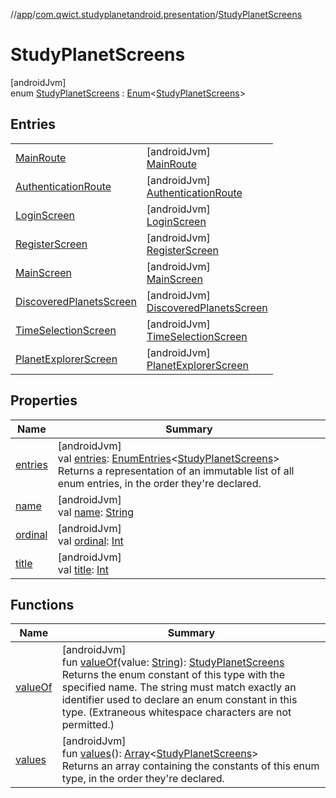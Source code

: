 //[app](../../../index.md)/[com.qwict.studyplanetandroid.presentation](../index.md)/[StudyPlanetScreens](index.md)

# StudyPlanetScreens

[androidJvm]\
enum [StudyPlanetScreens](index.md) : [Enum](https://kotlinlang.org/api/latest/jvm/stdlib/kotlin/-enum/index.html)&lt;[StudyPlanetScreens](index.md)&gt;

## Entries

| | |
|---|---|
| [MainRoute](-main-route/index.md) | [androidJvm]<br>[MainRoute](-main-route/index.md) |
| [AuthenticationRoute](-authentication-route/index.md) | [androidJvm]<br>[AuthenticationRoute](-authentication-route/index.md) |
| [LoginScreen](-login-screen/index.md) | [androidJvm]<br>[LoginScreen](-login-screen/index.md) |
| [RegisterScreen](-register-screen/index.md) | [androidJvm]<br>[RegisterScreen](-register-screen/index.md) |
| [MainScreen](-main-screen/index.md) | [androidJvm]<br>[MainScreen](-main-screen/index.md) |
| [DiscoveredPlanetsScreen](-discovered-planets-screen/index.md) | [androidJvm]<br>[DiscoveredPlanetsScreen](-discovered-planets-screen/index.md) |
| [TimeSelectionScreen](-time-selection-screen/index.md) | [androidJvm]<br>[TimeSelectionScreen](-time-selection-screen/index.md) |
| [PlanetExplorerScreen](-planet-explorer-screen/index.md) | [androidJvm]<br>[PlanetExplorerScreen](-planet-explorer-screen/index.md) |

## Properties

| Name | Summary |
|---|---|
| [entries](entries.md) | [androidJvm]<br>val [entries](entries.md): [EnumEntries](https://kotlinlang.org/api/latest/jvm/stdlib/kotlin.enums/-enum-entries/index.html)&lt;[StudyPlanetScreens](index.md)&gt;<br>Returns a representation of an immutable list of all enum entries, in the order they're declared. |
| [name](-planet-explorer-screen/index.md#-372974862%2FProperties%2F-912451524) | [androidJvm]<br>val [name](-planet-explorer-screen/index.md#-372974862%2FProperties%2F-912451524): [String](https://kotlinlang.org/api/latest/jvm/stdlib/kotlin/-string/index.html) |
| [ordinal](-planet-explorer-screen/index.md#-739389684%2FProperties%2F-912451524) | [androidJvm]<br>val [ordinal](-planet-explorer-screen/index.md#-739389684%2FProperties%2F-912451524): [Int](https://kotlinlang.org/api/latest/jvm/stdlib/kotlin/-int/index.html) |
| [title](title.md) | [androidJvm]<br>val [title](title.md): [Int](https://kotlinlang.org/api/latest/jvm/stdlib/kotlin/-int/index.html) |

## Functions

| Name | Summary |
|---|---|
| [valueOf](value-of.md) | [androidJvm]<br>fun [valueOf](value-of.md)(value: [String](https://kotlinlang.org/api/latest/jvm/stdlib/kotlin/-string/index.html)): [StudyPlanetScreens](index.md)<br>Returns the enum constant of this type with the specified name. The string must match exactly an identifier used to declare an enum constant in this type. (Extraneous whitespace characters are not permitted.) |
| [values](values.md) | [androidJvm]<br>fun [values](values.md)(): [Array](https://kotlinlang.org/api/latest/jvm/stdlib/kotlin/-array/index.html)&lt;[StudyPlanetScreens](index.md)&gt;<br>Returns an array containing the constants of this enum type, in the order they're declared. |
